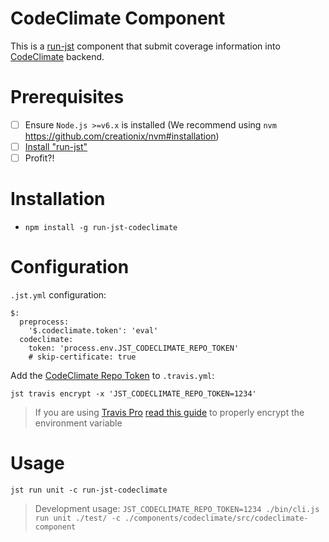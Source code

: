 CodeClimate Component
======================

This is a [run-jst](https://github.com/MitocGroup/run-jst) component that submit 
coverage information into [CodeClimate](https://codeclimate.com) backend.

# Prerequisites

- [ ] Ensure `Node.js >=v6.x` is installed (We recommend using `nvm` https://github.com/creationix/nvm#installation)
- [ ] [Install "run-jst"](https://github.com/MitocGroup/run-jst#installation)
- [ ] Profit?!

# Installation

- `npm install -g run-jst-codeclimate`

# Configuration

`.jst.yml` configuration:

```
$:
  preprocess:
    '$.codeclimate.token': 'eval'
  codeclimate:
    token: 'process.env.JST_CODECLIMATE_REPO_TOKEN'
    # skip-certificate: true
```

Add the [CodeClimate Repo Token](https://docs.codeclimate.com/v1.0/docs/test-coverage-troubleshooting-tips#section--should-i-keep-my-test-coverage-token-secret-) to `.travis.yml`:

```
jst travis encrypt -x 'JST_CODECLIMATE_REPO_TOKEN=1234'
```

> If you are using [Travis Pro](https://travis-ci.com/) [read this guide](https://github.com/MitocGroup/run-jst/blob/master/docs/guide.md#configuring-github-project) to properly encrypt the environment variable

# Usage

`jst run unit -c run-jst-codeclimate`

> Development usage: `JST_CODECLIMATE_REPO_TOKEN=1234 ./bin/cli.js run unit ./test/ -c ./components/codeclimate/src/codeclimate-component`

